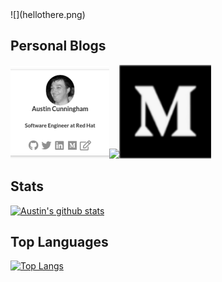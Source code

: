 <!--<style type="text/css">

  body {
    background-color: black;
  }
  
</style> -->
<body>
![](hellothere.png)

<!--
**austincunningham/austincunningham** is a ✨ _special_ ✨ repository because its `README.md` (this file) appears on your GitHub profile.

Here are some ideas to get you started:

- 🔭 I’m currently working on ...
- 🌱 I’m currently learning ...
- 👯 I’m looking to collaborate on ...
- 🤔 I’m looking for help with ...
- 💬 Ask me about ...
- 📫 How to reach me: ...
- 😄 Pronouns: ...
- ⚡ Fun fact: ...
-->
## Personal Blogs
[![](https://github.com/austincunningham/austincunningham/blob/master/blog.png?raw=true)](https://austincunningham.ddns.net)[![](https://cdn.changelog.com/uploads/icons/news_sources/V1/icon_small.png?v=63685250198)](https://dev.to/austincunningham)[![](https://github.com/austincunningham/austincunningham/blob/master/medium.png?raw=true)](https://medium.com/@auscunningham)

## Stats
[![Austin's github stats](https://github-readme-stats.vercel.app/api?username=austincunningham&layout=compact&show_icons=true&theme=onedark)](https://github.com/anuraghazra/github-readme-stats)

## Top Languages
[![Top Langs](https://github-readme-stats.vercel.app/api/top-langs/?username=austincunningham&show_icons=true&theme=onedark)](https://github.com/anuraghazra/github-readme-stats)

</body>
